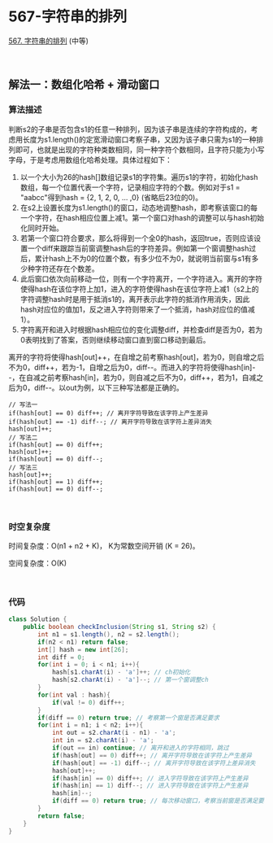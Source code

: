 # 567-字符串的排列

[567. 字符串的排列](https://leetcode-cn.com/problems/permutation-in-string/) (中等)

<br />

## 解法一：数组化哈希 + 滑动窗口

### 算法描述

判断s2的子串是否包含s1的任意一种排列，因为该子串是连续的字符构成的，考虑用长度为s1.length()的定宽滑动窗口考察子串，又因为该子串只需为s1的一种排列即可，也就是出现的字符种类数相同，同一种字符个数相同，且字符只能为小写字母，于是考虑用数组化哈希处理。具体过程如下：

1. 以一个大小为26的hash\[]数组记录s1的字符集。遍历s1的字符，初始化hash数组，每一个位置代表一个字符，记录相应字符的个数。例如对于s1 = "aabcc"得到hash = {2, 1, 2, 0, ... ,0} (省略后23位的0)。
2. 在s2上设置长度为s1.length()的窗口，动态地调整hash，即考察该窗口的每一个字符，在hash相应位置上减1。第一个窗口对hash的调整可以与hash初始化同时开始。
3. 若第一个窗口符合要求，那么将得到一个全0的hash，返回true，否则应该设置一个diff来跟踪当前窗调整hash后的字符差异。例如第一个窗调整hash过后，累计hash上不为0的位置个数，有多少位不为0，就说明当前窗与s1有多少种字符还存在个数差。
4. 此后窗口依次向前移动一位，则有一个字符离开，一个字符进入。离开的字符使得hash在该位字符上加1，进入的字符使得hash在该位字符上减1（s2上的字符调整hash时是用于抵消s1的，离开表示此字符的抵消作用消失，因此hash对应位的值加1，反之进入字符则带来了一个抵消，hash对应位的值减1）。
5. 字符离开和进入时根据hash相应位的变化调整diff，并检查diff是否为0，若为0表明找到了答案，否则继续移动窗口直到窗口移动到最后。

离开的字符将使得hash[out]++，在自增之前考察hash[out]，若为0，则自增之后不为0，diff++，若为-1，自增之后为0，diff--。而进入的字符将使得hash[in]--，在自减之前考察hash[in]，若为0，则自减之后不为0，diff++，若为1，自减之后为0，diff--。以out为例，以下三种写法都是正确的。

```
// 写法一
if(hash[out] == 0) diff++; // 离开字符导致在该字符上产生差异
if(hash[out] == -1) diff--; // 离开字符导致在该字符上差异消失
hash[out]++;
// 写法二
if(hash[out] == 0) diff++; 
hash[out]++;
if(hash[out] == 0) diff--; 
// 写法三
hash[out]++;
if(hash[out] == 1) diff++; 
if(hash[out] == 0) diff--; 
```

<br />

### 时空复杂度

时间复杂度：O(n1 + n2 + K)， K为常数空间开销 (K = 26)。

空间复杂度：O(K)

<br />

### 代码

```java
class Solution {
    public boolean checkInclusion(String s1, String s2) {
        int n1 = s1.length(), n2 = s2.length();
        if(n2 < n1) return false;
        int[] hash = new int[26];
        int diff = 0;
        for(int i = 0; i < n1; i++){ 
            hash[s1.charAt(i) - 'a']++; // ch初始化
            hash[s2.charAt(i) - 'a']--; // 第一个窗调整ch
        }
        for(int val : hash){
            if(val != 0) diff++;
        }
        if(diff == 0) return true; // 考察第一个窗是否满足要求
        for(int i = n1; i < n2; i++){
            int out = s2.charAt(i - n1) - 'a';
            int in = s2.charAt(i) - 'a';
            if(out == in) continue; // 离开和进入的字符相同，跳过
            if(hash[out] == 0) diff++; // 离开字符导致在该字符上产生差异
            if(hash[out] == -1) diff--; // 离开字符导致在该字符上差异消失
            hash[out]++;
            if(hash[in] == 0) diff++; // 进入字符导致在该字符上产生差异
            if(hash[in] == 1) diff--; // 进入字符导致在该字符上产生差异
            hash[in]--;
            if(diff == 0) return true; // 每次移动窗口，考察当前窗是否满足要求
        }
        return false;
    }
}
```

